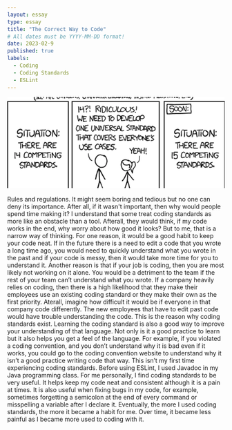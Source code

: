 ```yaml
---
layout: essay
type: essay
title: "The Correct Way to Code"
# All dates must be YYYY-MM-DD format!
date: 2023-02-9
published: true
labels:
  - Coding
  - Coding Standards
  - ESLint
---
```


<img width="600px" class="rounded float-start pe-4" src="../img/coding standards.png">

Rules and regulations. It might seem boring and tedious but no one can deny its importance. After all, if it wasn't important, then why would people spend time making it? I understand that some treat coding standards as more like an obstacle than a tool. Afterall, they would think, if my code works in the end, why worry about how good it looks? But to me, that is a narrow way of thinking. For one reason, it would be a good habit to keep your code neat. If in the future there is a need to edit a code that you wrote a long time ago, you would need to quickly understand what you wrote in the past and if your code is messy, then it would take more time for you to understand it. Another reason is that if your job is coding, then you are most likely not working on it alone. You would be a detriment to the team if the rest of your team can’t understand what you wrote. If a company heavily relies on coding, then there is a high likelihood that they make their employees use an existing coding standard or they make their own as the first priority. Aterall, imagine how difficult it would be if everyone in that company code differently. The new employees that have to edit past code would have trouble understanding the code. This is the reason why coding standards exist. 
Learning the coding standard is also a good way to improve your understanding of that language. Not only is it a good practice to learn but it also helps you get a feel of the language. For example, if you violated a coding convention, and you don’t understand why it is bad even if it works, you could go to the coding convention website to understand why it isn’t a good practice writing code that way.
This isn’t my first time experiencing coding standards. Before using ESLint, I used Javadoc in my Java programming class. For me personally, I find coding standards to be very useful. It helps keep my code neat and consistent although it is a pain at times. It is also useful when fixing bugs in my code, for example, sometimes forgetting a semicolon at the end of every command or misspelling a variable after I declare it. Eventually, the more I used coding standards, the more it became a habit for me. Over time, it became less painful as I became more used to coding with it. 
